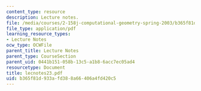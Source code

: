 ```yaml
---
content_type: resource
description: Lecture notes.
file: /media/courses/2-158j-computational-geometry-spring-2003/b365f81d933afd388a66406a4fd420c5_lecnotes23.pdf
file_type: application/pdf
learning_resource_types:
- Lecture Notes
ocw_type: OCWFile
parent_title: Lecture Notes
parent_type: CourseSection
parent_uid: 0441b151-058b-13c5-a1b8-6acc7ec05ad4
resourcetype: Document
title: lecnotes23.pdf
uid: b365f81d-933a-fd38-8a66-406a4fd420c5
---
```

